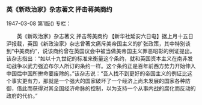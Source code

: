 ### 英《新政治家》杂志著文  抨击蒋美商约

1947-03-08
第1版()
专栏：

　　英《新政治家》杂志著文
    抨击蒋美商约
    【新华社延安六日电】据上月十五日沪报载，英国《新政治家》杂志曾著文痛斥美帝国主义的扩张政策，其中特别谈到“中美商约”，说该商约曾在英国议会中被当做美帝国主义罪恶昭彰的例证提出。该杂志指出：“如以十九世纪的标准来衡量这个条约，就和英国资本主义在南非发动战争以武力强迫布尔人所订的条约一样。这个条约正是百年前西方势力开始伸入中国后中国所拚命要废除的。”该杂志说：“吾人找不到更好的帝国主义的例证比这个事实更有力，那就是一个强大的国家破坏了一个经济上尚未发展的国家各种防御，借此而获得对其全国经济命脉的控制，以为支持一个从事内战的腐化而反动的政府的代价。”
